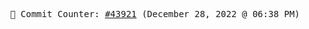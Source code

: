 <p align="center">
    <samp>
        📮 Commit Counter: <a href="https://github.com/Javascript-void0/Javascript-void0/commits/main">#43921</a> (December 28, 2022 @ 06:38 PM)
    </samp>
</p>